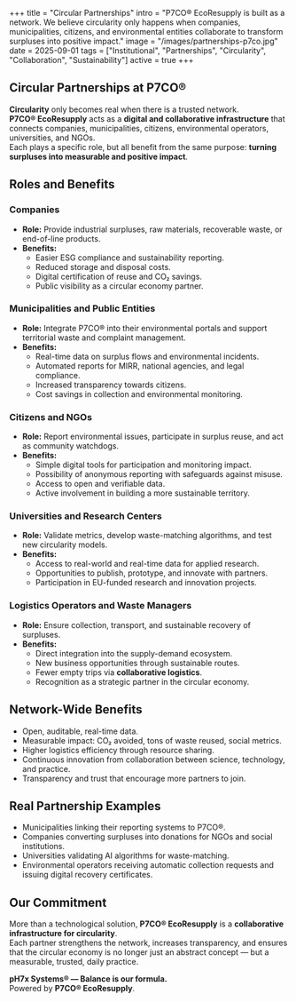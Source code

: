 +++
title = "Circular Partnerships"
intro = "P7CO® EcoResupply is built as a network. We believe circularity only happens when companies, municipalities, citizens, and environmental entities collaborate to transform surpluses into positive impact."
image = "/images/partnerships-p7co.jpg"
date = 2025-09-01
tags = ["Institutional", "Partnerships", "Circularity", "Collaboration", "Sustainability"]
active = true
+++

## Circular Partnerships at P7CO®

**Circularity** only becomes real when there is a trusted network.  
**P7CO® EcoResupply** acts as a **digital and collaborative infrastructure** that connects companies, municipalities, citizens, environmental operators, universities, and NGOs.  
Each plays a specific role, but all benefit from the same purpose: **turning surpluses into measurable and positive impact**.

## Roles and Benefits

### Companies
- **Role:** Provide industrial surpluses, raw materials, recoverable waste, or end-of-line products.  
- **Benefits:**  
  - Easier ESG compliance and sustainability reporting.  
  - Reduced storage and disposal costs.  
  - Digital certification of reuse and CO₂ savings.  
  - Public visibility as a circular economy partner.  

### Municipalities and Public Entities
- **Role:** Integrate P7CO® into their environmental portals and support territorial waste and complaint management.  
- **Benefits:**  
  - Real-time data on surplus flows and environmental incidents.  
  - Automated reports for MIRR, national agencies, and legal compliance.  
  - Increased transparency towards citizens.  
  - Cost savings in collection and environmental monitoring.  

### Citizens and NGOs
- **Role:** Report environmental issues, participate in surplus reuse, and act as community watchdogs.  
- **Benefits:**  
  - Simple digital tools for participation and monitoring impact.  
  - Possibility of anonymous reporting with safeguards against misuse.  
  - Access to open and verifiable data.  
  - Active involvement in building a more sustainable territory.  

### Universities and Research Centers
- **Role:** Validate metrics, develop waste-matching algorithms, and test new circularity models.  
- **Benefits:**  
  - Access to real-world and real-time data for applied research.  
  - Opportunities to publish, prototype, and innovate with partners.  
  - Participation in EU-funded research and innovation projects.  

### Logistics Operators and Waste Managers
- **Role:** Ensure collection, transport, and sustainable recovery of surpluses.  
- **Benefits:**  
  - Direct integration into the supply-demand ecosystem.  
  - New business opportunities through sustainable routes.  
  - Fewer empty trips via **collaborative logistics**.  
  - Recognition as a strategic partner in the circular economy.  

## Network-Wide Benefits

- Open, auditable, real-time data.  
- Measurable impact: CO₂ avoided, tons of waste reused, social metrics.  
- Higher logistics efficiency through resource sharing.  
- Continuous innovation from collaboration between science, technology, and practice.  
- Transparency and trust that encourage more partners to join.  

## Real Partnership Examples

- Municipalities linking their reporting systems to P7CO®.  
- Companies converting surpluses into donations for NGOs and social institutions.  
- Universities validating AI algorithms for waste-matching.  
- Environmental operators receiving automatic collection requests and issuing digital recovery certificates.  

## Our Commitment

More than a technological solution, **P7CO® EcoResupply** is a **collaborative infrastructure for circularity**.  
Each partner strengthens the network, increases transparency, and ensures that the circular economy is no longer just an abstract concept — but a measurable, trusted, daily practice.  

**pH7x Systems® — Balance is our formula.**  
Powered by **P7CO® EcoResupply**.
